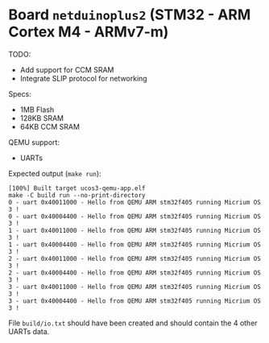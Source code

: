 # Board `netduinoplus2` (STM32 - ARM Cortex M4 - ARMv7-m)

TODO:
- Add support for CCM SRAM
- Integrate SLIP protocol for networking

Specs:
- 1MB Flash
- 128KB SRAM
- 64KB CCM SRAM

QEMU support:
- UARTs

Expected output (`make run`):
```
[100%] Built target ucos3-qemu-app.elf
make -C build run --no-print-directory
0 - uart 0x40011000 - Hello from QEMU ARM stm32f405 running Micrium OS 3 !
0 - uart 0x40004400 - Hello from QEMU ARM stm32f405 running Micrium OS 3 !
1 - uart 0x40011000 - Hello from QEMU ARM stm32f405 running Micrium OS 3 !
1 - uart 0x40004400 - Hello from QEMU ARM stm32f405 running Micrium OS 3 !
2 - uart 0x40011000 - Hello from QEMU ARM stm32f405 running Micrium OS 3 !
2 - uart 0x40004400 - Hello from QEMU ARM stm32f405 running Micrium OS 3 !
3 - uart 0x40011000 - Hello from QEMU ARM stm32f405 running Micrium OS 3 !
3 - uart 0x40004400 - Hello from QEMU ARM stm32f405 running Micrium OS 3 !
```

File `build/io.txt` should have been created and should contain the 4 other UARTs data.